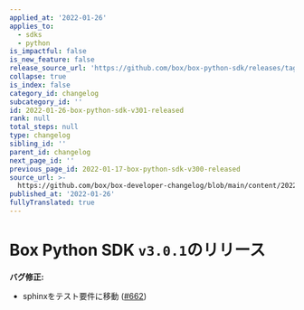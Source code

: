 ```yaml
---
applied_at: '2022-01-26'
applies_to:
  - sdks
  - python
is_impactful: false
is_new_feature: false
release_source_url: 'https://github.com/box/box-python-sdk/releases/tag/v3.0.1'
collapse: true
is_index: false
category_id: changelog
subcategory_id: ''
id: 2022-01-26-box-python-sdk-v301-released
rank: null
total_steps: null
type: changelog
sibling_id: ''
parent_id: changelog
next_page_id: ''
previous_page_id: 2022-01-17-box-python-sdk-v300-released
source_url: >-
  https://github.com/box/box-developer-changelog/blob/main/content/2022/01-26-box-python-sdk-v301-released.md
published_at: '2022-01-26'
fullyTranslated: true
---
```

# Box Python SDK `v3.0.1`のリリース

**バグ修正:**

* sphinxをテスト要件に移動 ([#662][1])

[1]: https://github.com/box/box-python-sdk/pull/662

